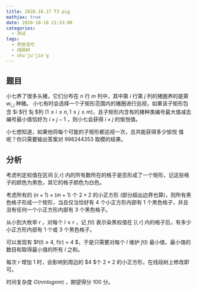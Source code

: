 ```yaml
---
title: 2020.10.17 T3 pig
mathjax: true
date: 2020-10-18 21:53:00
categories: 
  - 测试
tags: 
  - 奇技淫巧
  - 线段树
  - shu'ju'jie'g
---
```



## 题目

小七养了很多头猪，它们分布在 $n$ 行 $m$ 列中，其中第 $i$ 行第 $j$ 列的猪圈养的是第 $w_{i,j}$ 种猪。
小七有时会选择一个子矩形范围内的猪圈进行巡视，如果该子矩形包含 $i $行 $j $列 $(1 ≤ i ≤ n, 1 ≤ j ≤ m)$，且子矩形内含有的猪种类编号最大值减去编号最小值恰好为 $i × j-1$ ，则小七会获得 $i × j$ 的愉悦值。

小七想知道，如果他将每个可能的子矩形都巡视一次，总共能获得多少愉悦
值呢？你只需要输出答案对 $998244353$ 取模的结果。

## 分析

考虑判定权值在区间 $[l,r]$ 内的所有数所在的格子是否形成了一个矩形，记这些格子的颜色为黑色，其它的格子颜色为白色。

考虑所有的 $(n + 1) × (m + 1)$ 个 $2 × 2$ 的小正方形 (部分超出边界也算)，则所有黑色格子形成一个矩形，当且仅当恰好有 $4$ 个小正方形内部有 $1$ 个黑色格子，并且没有任何一个小正方形内部有 $3$ 个黑色格子。

从小到大枚举 $r$ ，对每个 $l ≤ r$ ，记 $f(l)$ 表示染黑权值在 $[l,r]$ 内的格子后，有多少小正方形内部有 $1$ 个或 $3$ 个黑色格子。

可以发现有 $f(l) ≥ 4, f(r) = 4 $，于是只需要对每个 $l$ 维护 $f(l)$ 最小值，最小值的数目和取得最小值的所有 $l$ 之和。

每次 $r$ 增加 $1$ 时，会影响到周边的 $4 $个 $2×2$ 的小正方形，在线段树上修改即可。

时间复杂度 $O(nm log nm)$ ，期望得分 $100$ 分。

